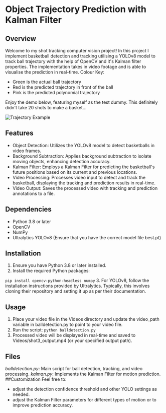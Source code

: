 # Object Trajectory Prediction with Kalman Filter


## Overview
Welcome to my shot tracking computer vision project! In this project I implement basketball detection and tracking utilising a YOLOv8 model to track ball trajectory with the help of OpenCV and it's Kalman filter properties. The implementation takes in video footage and is able to visualise the prediction in real-time. 
Colour Key:
- Green is the actual ball trajectory
- Red is the predicted trajectory in front of the ball
- Pink is the predicted polynomial trajectory


Enjoy the demo below, featuring myself as the test dummy. This definitely didn't take 20 shots to make a basket...


![Trajectory Example](shot3_output.gif)

## Features
- Object Detection: Utilizes the YOLOv8 model to detect basketballs in video frames.
- Background Subtraction: Applies background subtraction to isolate moving objects, enhancing detection accuracy.
- Kalman Filter: Employs a Kalman Filter for predicting the basketball's future positions based on its current and previous locations.
- Video Processing: Processes video input to detect and track the basketball, displaying the tracking and prediction results in real-time.
- Video Output: Saves the processed video with tracking and prediction annotations to a file.
## Dependencies
- Python 3.8 or later
- OpenCV
- NumPy
- Ultralytics YOLOv8 (Ensure that you have the correct model file best.pt)
## Installation
1. Ensure you have Python 3.8 or later installed.
2. Install the required Python packages:

``pip install opencv-python-headless numpy``
3. For YOLOv8, follow the installation instructions provided by Ultralytics. Typically, this involves cloning their repository and setting it up as per their documentation.
## Usage
1. Place your video file in the Videos directory and update the video_path variable in balldetection.py to point to your video file.
2. Run the script:
``python balldetection.py``
3. Processed video will be displayed in real-time and saved to Videos/shot3_output.mp4 (or your specified output path).
## Files
*balldetection.py*: Main script for ball detection, tracking, and video processing.
*kalman.py*: Implements the Kalman Filter for motion prediction.
##Customization
Feel free to:
- adjust the detection confidence threshold and other YOLO settings as needed.
- adjust the Kalman Filter parameters for different types of motion or to improve prediction accuracy.
